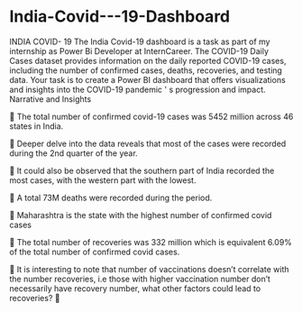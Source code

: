 # India-Covid---19-Dashboard
INDIA COVID- 19 
The India Covid-19 dashboard is a task as part of my internship as Power Bi Developer at InternCareer. 
The COVID-19 Daily Cases dataset provides information on the daily reported COVID-19 cases, including the number of confirmed cases, deaths, recoveries, and testing data. Your task is to create a Power BI dashboard that offers visualizations and insights into the COVID-19 pandemic ' s progression and impact.
Narrative and Insights 

	The total number of confirmed covid-19 cases was 5452 million across 46 states in India.

	Deeper delve into the data reveals that most of the cases were recorded during the 2nd quarter of the year.

	It could also be observed that the southern part of India recorded the most cases, with the western part with the lowest.

	A total 73M deaths were recorded during the period.

	Maharashtra is the state with the highest number of confirmed covid cases

	The total number of recoveries was 332 million which is equivalent 6.09% of the total number of confirmed covid cases.

	It is interesting to note that number of vaccinations doesn’t correlate with the number recoveries, i.e those with higher vaccination number don’t necessarily have recovery number, what other factors could lead to recoveries?
	
